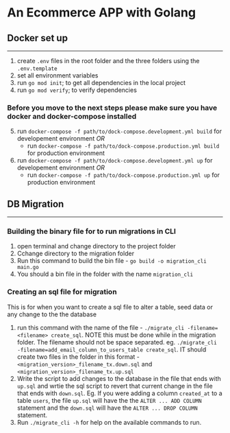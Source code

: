 # An Ecommerce APP with Golang

## Docker set up 
___
1. create `.env` files in the root folder and the three folders using the `.env.template`
2. set all environment variables 
3. run `go mod init`; to get all dependencies in the local project
4. run `go mod verify`; to verify dependencies
### Before you move to the next steps please make sure you have docker and docker-compose installed
5. run `docker-compose -f path/to/dock-compose.development.yml build` for developement environment *OR*
   - run `docker-compose -f path/to/dock-compose.production.yml build` for production environment
6. run `docker-compose -f path/to/dock-compose.development.yml up` for developement environment *OR*
   - run `docker-compose -f path/to/dock-compose.production.yml up` for production environment

## DB Migration
___
### Building the binary file for to run migrations in CLI
1. open terminal and change directory to the project folder
2. Cchange directory to the migration folder
3. Run this command to build the bin file - `go build -o migration_cli main.go`
4. You should a bin file in the folder with the name `migration_cli`

### Creating an sql file for migration
This is for when you want to create a sql file to alter a table, seed data or any change to the the database
1. run this command with the name of the file - `./migrate_cli -filename=<filename> create_sql`. NOTE this must be done while in the migration folder. The filename should not be space separated. eg. `./migrate_cli -filename=add_email_column_to_users_table create_sql`. IT should create two files in the folder in this format - `<migration_version>_filename_tx.down.sql` and `<migration_version>_filename_tx.up.sql`
2. Write the script to add changes to the database in the file that ends with `up.sql` and wrtie the sql script to revert that current change in the file that ends with `down.sql`. Eg. If you were adding a column `created_at` to a table `users`, the file `up.sql` will have the the `ALTER ... ADD COLUMN` statement and the `down.sql` will have the `ALTER ... DROP COLUMN` statement. 
3. Run  `./migrate_cli -h`  for help on  the available commands to run. 


